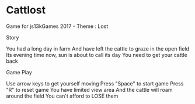 # Cattlost
Game for js13kGames 2017 - Theme : Lost 

Story 

You had a long day in farm 
And have left the cattle to graze in the open field 
Its evening time now, sun is about to call its day 
You need to get your cattle back 

Game Play 

Use arrow keys to get yourself moving 
Press "Space" to start game 
Press "R" to reset game 
You have limited view area 
And the cattle will roam around the field 
You can't afford to LOSE them
